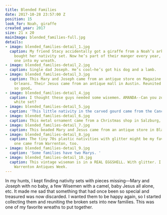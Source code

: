 ```yaml
---
title: Blended Families
date: 2017-10-28 23:57:00 Z
position: 15
look_for: Noah, giraffe
created_year: 2017
size: 21 x 20
mainImage: blended_families-full.jpg
details:
- image: blended_families-detail_1.jpg
  caption: My friend Stacy accidentally got a giraffe from a Noah’s ark set when she
    bought her nativity set. Now he’s part of their manger every year, so I added
    one into my wreath.
- image: blended_families-detail_2.jpg
  caption: Single dad Joseph. He’s cool—he’s got his dog and a lamb.
- image: blended_families-detail_3.jpg
  caption: This Mary and Joseph came from an antique store on Magazine Street in New
    Orleans. Their Jesus came from an antique mall in Austin. Reunited and it feels
    so good…
- image: blended_families-detail_4.jpg
  caption: I thought these guys needed some wisemen. AMANDA--Can you zoom in on the
    white set?
- image: blended_families-detail_5.jpg
  caption: 'This little nativity in the carved gourd came from the Cancun airport. '
- image: blended_families-detail_6.jpg
  caption: This metal ornament came from a Christmas shop in Salzburg, Austria.
- image: blended_families-detail_7.jpg
  caption: This beaded Mary and Jesus came from an antique store in Blanco, Texas.
- image: blended_families-detail_8.jpg
  caption: The tiny 70s plastic nativities with glitter might be my favorite. This
    one came from Warrenton, too.
- image: blended_families-detail_9.jpg
  caption: 'Some families have two Marys. '
- image: blended_families-detail_10.jpg
  caption: This vintage wiseman is in a REAL EGGSHELL. With glitter. I found him at
    Warrenton Antiques Week.
---
```


In my hunts, I kept finding nativity sets with pieces missing—Mary and Joseph with no baby, a few Wisemen with a camel, baby Jesus all alone, etc. It made me sad that something that had once been so special and treasured was now discarded. I wanted them to be happy again, so I started collecting them and reuniting the broken sets into new families. This was one of my favorite wreaths to put together.
